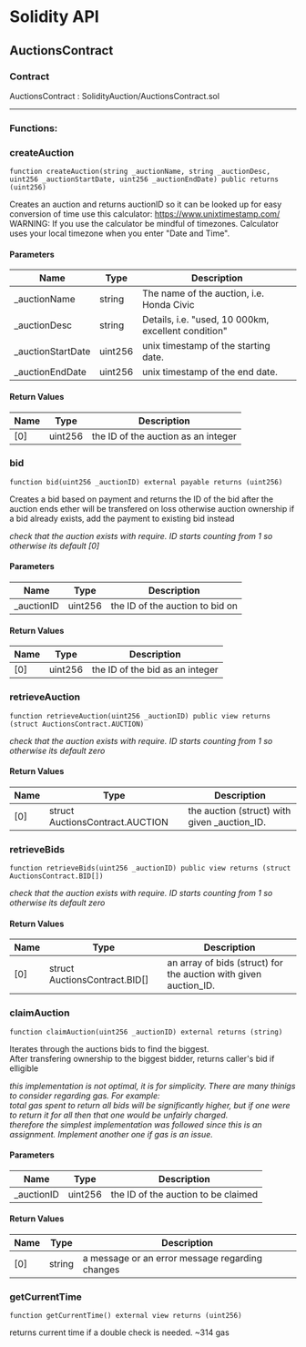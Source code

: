 # Solidity API

## AuctionsContract

### Contract
AuctionsContract : SolidityAuction/AuctionsContract.sol

 --- 
### Functions:
### createAuction

```solidity
function createAuction(string _auctionName, string _auctionDesc, uint256 _auctionStartDate, uint256 _auctionEndDate) public returns (uint256)
```

Creates an auction and returns auctionID so it can be looked up
for easy conversion of time use this calculator: https://www.unixtimestamp.com/  
    WARNING: If you use the calculator be mindful of timezones. Calculator uses your local timezone when you enter "Date and Time".

#### Parameters

| Name | Type | Description |
| ---- | ---- | ----------- |
| _auctionName | string | The name of the auction, i.e. Honda Civic |
| _auctionDesc | string | Details, i.e. "used, 10 000km, excellent condition" |
| _auctionStartDate | uint256 | unix timestamp of the starting date. |
| _auctionEndDate | uint256 | unix timestamp of the end date. |

#### Return Values

| Name | Type | Description |
| ---- | ---- | ----------- |
| [0] | uint256 | the ID of the auction as an integer |

### bid

```solidity
function bid(uint256 _auctionID) external payable returns (uint256)
```

Creates a bid based on payment and returns the ID of the bid
    after the auction ends ether will be transfered on loss otherwise auction ownership
if a bid already exists, add the payment to existing bid instead

_check that the auction exists with require. ID starts counting from 1 so otherwise its default [0]_

#### Parameters

| Name | Type | Description |
| ---- | ---- | ----------- |
| _auctionID | uint256 | the ID of the auction to bid on |

#### Return Values

| Name | Type | Description |
| ---- | ---- | ----------- |
| [0] | uint256 | the ID of the bid as an integer |

### retrieveAuction

```solidity
function retrieveAuction(uint256 _auctionID) public view returns (struct AuctionsContract.AUCTION)
```

_check that the auction exists with require. ID starts counting from 1 so otherwise its default zero_

#### Return Values

| Name | Type | Description |
| ---- | ---- | ----------- |
| [0] | struct AuctionsContract.AUCTION | the auction (struct) with given _auction_ID. |

### retrieveBids

```solidity
function retrieveBids(uint256 _auctionID) public view returns (struct AuctionsContract.BID[])
```

_check that the auction exists with require. ID starts counting from 1 so otherwise its default zero_

#### Return Values

| Name | Type | Description |
| ---- | ---- | ----------- |
| [0] | struct AuctionsContract.BID[] | an array of bids (struct) for the auction with given auction_ID. |

### claimAuction

```solidity
function claimAuction(uint256 _auctionID) external returns (string)
```

Iterates through the auctions bids to find the biggest.  
    After transfering ownership to the biggest bidder, returns caller's bid if elligible

_this implementation is not optimal, it is for simplicity. There are many thinigs to consider regarding gas. For example:  
    total gas spent to return all bids will be significantly higher, but if one were to return it for all then that one would be unfairly charged.  
    therefore the simplest implementation was followed since this is an assignment. Implement another one if gas is an issue._

#### Parameters

| Name | Type | Description |
| ---- | ---- | ----------- |
| _auctionID | uint256 | the ID of the auction to be claimed |

#### Return Values

| Name | Type | Description |
| ---- | ---- | ----------- |
| [0] | string | a message or an error message regarding changes |

### getCurrentTime

```solidity
function getCurrentTime() external view returns (uint256)
```

returns current time if a double check is needed. ~314 gas

